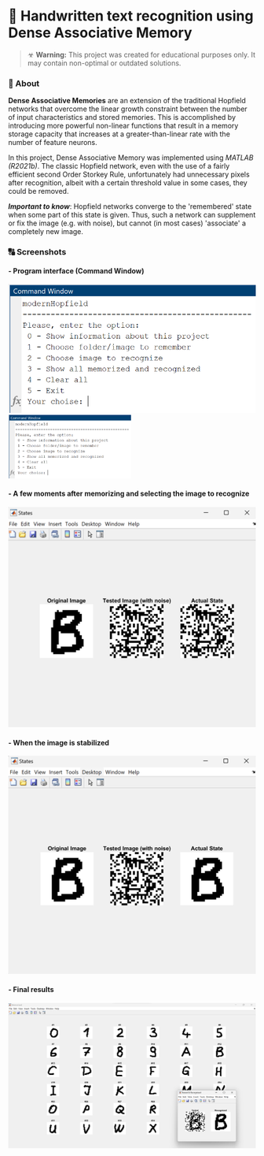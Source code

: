 # 🧠 Handwritten text recognition using Dense Associative Memory

> ☣ **Warning:** This project was created for educational purposes only. It may contain non-optimal or outdated solutions.

### 📝 About
**Dense Associative Memories** are an extension of the traditional Hopfield networks that overcome the linear growth constraint between the number of input characteristics and stored memories. This is accomplished by introducing more powerful non-linear functions that result in a memory storage capacity that increases at a greater-than-linear rate with the number of feature neurons. 

In this project, Dense Associative Memory was implemented using *MATLAB (R2021b)*. The classic Hopfield network, even with the use of a fairly efficient second Order Storkey Rule, unfortunately had unnecessary pixels after recognition, albeit with a certain threshold value in some cases, they could be removed.

**_Important to know_**: Hopfield networks converge to the 'remembered' state when some part of this state is given. Thus, such a network can supplement or fix the image (e.g. with noise), but cannot (in most cases) 'associate' a completely new image.

### 🔠 Screenshots
#### - Program interface (Command Window)
![Alt text](/_readmeImg/menu.png?raw=true "Menu")
<img src="/_readmeImg/menu.png?raw=true 'Menu'" width="250">
#### - A few moments after memorizing and selecting the image to recognize
![Alt text](/_readmeImg/part1.png?raw=true "Part I")
#### - When the image is stabilized
![Alt text](/_readmeImg/part2.png?raw=true "Part II")
#### - Final results
![Alt text](/_readmeImg/part3.png?raw=true "Part III")
